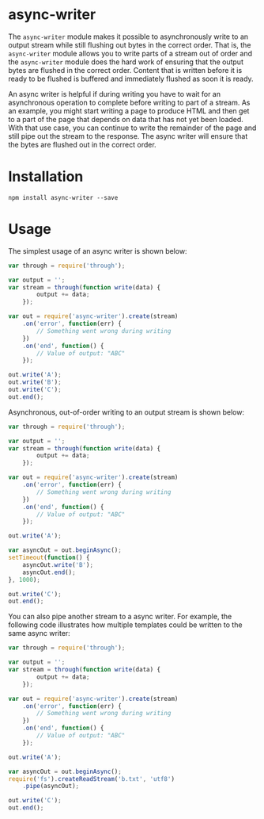 async-writer
============

The `async-writer` module makes it possible to asynchronously write to an output stream while still flushing out bytes in the correct order. That is, the `async-writer` module allows you to write parts of a stream out of order and the `async-writer` module does the hard work of ensuring that the output bytes are flushed in the correct order. Content that is written before it is ready to be flushed is buffered and immediately flushed as soon it is ready.

An async writer is helpful if during writing you have to wait for an asynchronous operation to complete before writing to part of a stream. As an example, you might start writing a page to produce HTML and then get to a part of the page that depends on data that has not yet been loaded. With that use case, you can continue to write the remainder of the page and still pipe out the stream to the response. The async writer will ensure that the bytes are flushed out in the correct order.

# Installation

```
npm install async-writer --save
```

# Usage

The simplest usage of an async writer is shown below:

```javascript
var through = require('through');

var output = '';
var stream = through(function write(data) {
        output += data;
    });

var out = require('async-writer').create(stream)
    .on('error', function(err) {
        // Something went wrong during writing
    })
    .on('end', function() {
        // Value of output: "ABC"
    });

out.write('A');
out.write('B');
out.write('C');
out.end();
```

Asynchronous, out-of-order writing to an output stream is shown below:

```javascript
var through = require('through');

var output = '';
var stream = through(function write(data) {
        output += data;
    });

var out = require('async-writer').create(stream)
    .on('error', function(err) {
        // Something went wrong during writing
    })
    .on('end', function() {
        // Value of output: "ABC"
    });

out.write('A');

var asyncOut = out.beginAsync();
setTimeout(function() {
    asyncOut.write('B');
    asyncOut.end();
}, 1000);

out.write('C');
out.end();
```

You can also pipe another stream to a async writer. For example, the following code illustrates how multiple templates could be written to the same async writer:

```javascript
var through = require('through');

var output = '';
var stream = through(function write(data) {
        output += data;
    });

var out = require('async-writer').create(stream)
    .on('error', function(err) {
        // Something went wrong during writing
    })
    .on('end', function() {
        // Value of output: "ABC"
    });

out.write('A');

var asyncOut = out.beginAsync();
require('fs').createReadStream('b.txt', 'utf8')
    .pipe(asyncOut);

out.write('C');
out.end();
```
